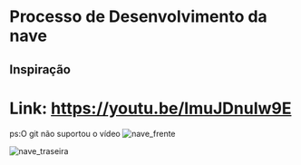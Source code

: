# Processo de Desenvolvimento da nave

## Inspiração
  # Link: https://youtu.be/ImuJDnuIw9E
  ps:O git não suportou o vídeo
![nave_frente](https://github.com/ICEI-PUC-Minas-PPC-CC/ppc-cc-2023-2-mod3d-noite-mod_3d_nave/assets/143012685/8999a4fc-ca6d-4e62-aa3a-e2dffb5c54ae)

![nave_traseira](https://github.com/ICEI-PUC-Minas-PPC-CC/ppc-cc-2023-2-mod3d-noite-mod_3d_nave/assets/143012685/fc5031ba-0ce6-4949-bc62-b60c8a0be928)
